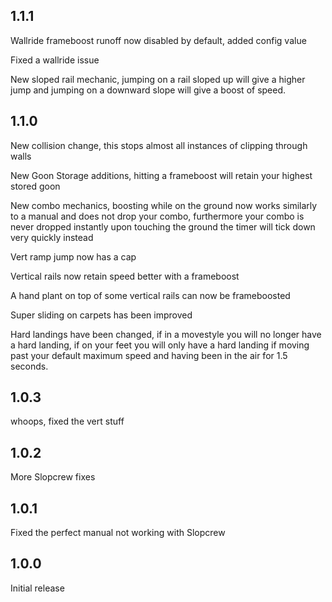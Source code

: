 ## 1.1.1
Wallride frameboost runoff now disabled by default, added config value

Fixed a wallride issue

New sloped rail mechanic, jumping on a rail sloped up will give a higher jump and jumping on a downward slope will give a boost of speed.


## 1.1.0
New collision change, this stops almost all instances of clipping through walls

New Goon Storage additions, hitting a frameboost will retain your highest stored goon

New combo mechanics, boosting while on the ground now works similarly to a manual and does not drop your combo, furthermore your combo is never dropped instantly upon touching the ground the timer will tick down very quickly instead

Vert ramp jump now has a cap

Vertical rails now retain speed better with a frameboost

A hand plant on top of some vertical rails can now be frameboosted

Super sliding on carpets has been improved

Hard landings have been changed, if in a movestyle you will no longer have a hard landing, if on your feet you will only have a hard landing if moving past your default maximum speed and having been in the air for 1.5 seconds.


## 1.0.3
whoops, fixed the vert stuff


## 1.0.2
More Slopcrew fixes


## 1.0.1
Fixed the perfect manual not working with Slopcrew


## 1.0.0
Initial release